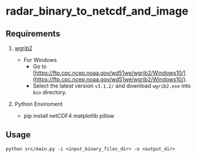 # radar_binary_to_netcdf_and_image

## Requirements

1. [wgrib2](https://www.cpc.ncep.noaa.gov/products/wesley/wgrib2/)

    - For Windows
      - Go to [https://ftp.cpc.ncep.noaa.gov/wd51we/wgrib2/Windows10/](https://ftp.cpc.ncep.noaa.gov/wd51we/wgrib2/Windows10/).
      - Select the latest version `v3.1.2/` and download `wgrib2.exe` into `bin` directory. 
2. Python Enviroment

   - pip install netCDF4 matplotlib pillow

## Usage

    python src/main.py -i <input_binary_files_dir> -o <output_dir>
